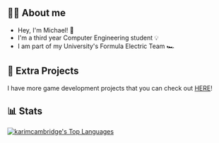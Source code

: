 ## 💁‍♂️ About me

* Hey, I'm Michael! :wave:	
* I'm a third year Computer Engineering student :bulb:	
* I am part of my University's Formula Electric Team :racing_car:

## :floppy_disk: Extra Projects

I have more game development projects that you can check out [HERE](https://micnasr.itch.io/)!

## 📊 Stats
<p>
  <a align="center" href="https://github-readme-stats-sigma-five.vercel.app/api/top-langs/?username=Micnasr&langs_count=8&layout=compact&theme=react&hide_border=true&bg_color=1F222E&title_color=F85D7F&icon_color=F8D866">
    <img alt="karimcambridge's Top Languages" src="https://github-readme-stats-sigma-five.vercel.app/api/top-langs/?username=Micnasr&langs_count=8&layout=compact&theme=react&hide_border=true&bg_color=1F222E&title_color=F85D7F&icon_color=F8D866" /></a>
</p>

